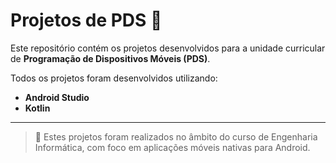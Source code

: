 # Projetos de PDS 📱

Este repositório contém os projetos desenvolvidos para a unidade curricular de **Programação de Dispositivos Móveis (PDS)**.

Todos os projetos foram desenvolvidos utilizando:

- **Android Studio**
- **Kotlin**

---

> 📌 Estes projetos foram realizados no âmbito do curso de Engenharia Informática, com foco em aplicações móveis nativas para Android.

